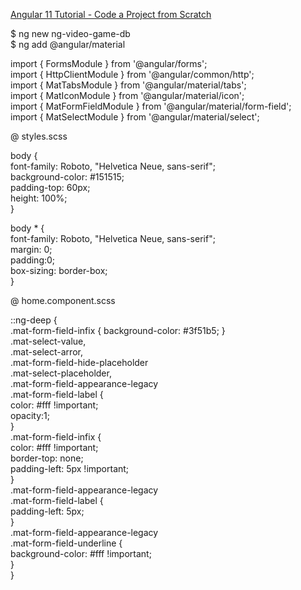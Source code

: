 
[Angular 11 Tutorial - Code a Project from Scratch](https://www.youtube.com/watch?v=LiOzTQAz13Q&ab_channel=freeCodeCamp.org)  

$ ng new ng-video-game-db  
$ ng add @angular/material  

import { FormsModule } from '@angular/forms';  
import { HttpClientModule } from '@angular/common/http';  
import { MatTabsModule } from '@angular/material/tabs';  
import { MatIconModule } from '@angular/material/icon';  
import { MatFormFieldModule } from '@angular/material/form-field';  
import { MatSelectModule } from '@angular/material/select';  

@ styles.scss  

body {  
    font-family: Roboto, "Helvetica Neue, sans-serif";  
    background-color: #151515;  
    padding-top: 60px;  
    height: 100%;  
}  
  
body * {  
    font-family: Roboto, "Helvetica Neue, sans-serif";  
    margin: 0;  
    padding:0;  
    box-sizing: border-box;  
}  

@ home.component.scss  

::ng-deep {  
        .mat-form-field-infix { background-color: #3f51b5; }    
        .mat-select-value,  
        .mat-select-arror,  
        .mat-form-field-hide-placeholder  
        .mat-select-placeholder,  
        .mat-form-field-appearance-legacy  
        .mat-form-field-label {  
            color: #fff !important;  
            opacity:1;  
        }    
        .mat-form-field-infix {  
            color: #fff !important;  
            border-top: none;  
            padding-left: 5px !important;  
        }    
        .mat-form-field-appearance-legacy  
        .mat-form-field-label {  
            padding-left: 5px;  
        }    
        .mat-form-field-appearance-legacy  
        .mat-form-field-underline {  
            background-color: #fff !important;  
        }          
    }  




